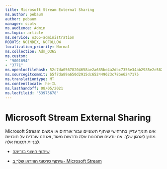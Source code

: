 ```yaml
---
title: Microsoft Stream External Sharing
ms.author: pebaum
author: pebaum
manager: scotv
ms.audience: Admin
ms.topic: article
ms.service: o365-administration
ROBOTS: NOINDEX, NOFOLLOW
localization_priority: Normal
ms.collection: Adm_O365
ms.custom:
- "9001694"
- "3771"
ms.openlocfilehash: 52c7da05678204658ae2a685be4a2dbc7356e34ab2985e2e5821972c7d96ebf4
ms.sourcegitcommit: b5f7da89a650d2915dc652449623c78be6247175
ms.translationtype: MT
ms.contentlocale: he-IL
ms.lasthandoff: 08/05/2021
ms.locfileid: "53975678"
---
```

# <a name="microsoft-stream-external-sharing"></a>Microsoft Stream External Sharing

Microsoft Stream אינו תומך עדיין בתרחישי שיתוף חיצוניים עבור אורחים או אנשים מחוץ לארגון שלך. אנו יודעים שתכונות אלה נדרשות מאוד, ואנחנו עובדים על תוכניות לבניית תכונות אלה.

- [שיתוף חיצוני בזרימה](https://docs.microsoft.com/stream/portal-share-video#external-sharing)

- [שיתוף סרטוני הווידאו שלך ב- Microsoft Stream](https://docs.microsoft.com/stream/portal-share-video)
